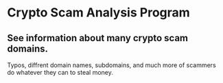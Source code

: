 # Crypto Scam Analysis Program
## See information about many crypto scam domains.
Typos, diffrent domain names, subdomains, and much more of scammers do whatever they can to steal money.
